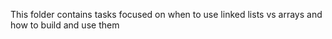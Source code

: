 This folder contains tasks focused on when to use linked lists vs arrays and how to build and use them
